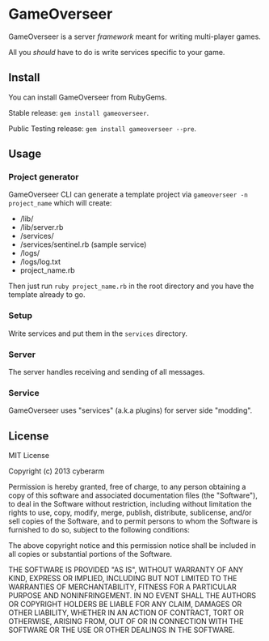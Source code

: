 # GameOverseer
GameOverseer is a server _framework_ meant for writing multi-player games.

All you _should_ have to do is write services specific to your game.
## Install
You can install GameOverseer from RubyGems.

Stable release:
`gem install gameoverseer`.

Public Testing release: `gem install gameoverseer --pre`.

## Usage
### Project generator
GameOverseer CLI can generate a template project via `gameoverseer -n project_name` which will create:

* /lib/
* /lib/server.rb
* /services/
* /services/sentinel.rb (sample service)
* /logs/
* /logs/log.txt
* project_name.rb

Then just run `ruby project_name.rb` in the root directory and you have the template already to go.
### Setup
Write services and put them in the 	`services` directory.

### Server
The server handles receiving and sending of all messages.

### Service
GameOverseer uses "services" (a.k.a plugins) for server side "modding".

## License
MIT License

Copyright (c) 2013 cyberarm

Permission is hereby granted, free of charge, to any person obtaining a copy
of this software and associated documentation files (the "Software"), to deal
in the Software without restriction, including without limitation the rights
to use, copy, modify, merge, publish, distribute, sublicense, and/or sell
copies of the Software, and to permit persons to whom the Software is
furnished to do so, subject to the following conditions:

The above copyright notice and this permission notice shall be included in
all copies or substantial portions of the Software.

THE SOFTWARE IS PROVIDED "AS IS", WITHOUT WARRANTY OF ANY KIND, EXPRESS OR
IMPLIED, INCLUDING BUT NOT LIMITED TO THE WARRANTIES OF MERCHANTABILITY,
FITNESS FOR A PARTICULAR PURPOSE AND NONINFRINGEMENT. IN NO EVENT SHALL THE
AUTHORS OR COPYRIGHT HOLDERS BE LIABLE FOR ANY CLAIM, DAMAGES OR OTHER
LIABILITY, WHETHER IN AN ACTION OF CONTRACT, TORT OR OTHERWISE, ARISING FROM,
OUT OF OR IN CONNECTION WITH THE SOFTWARE OR THE USE OR OTHER DEALINGS IN
THE SOFTWARE.
